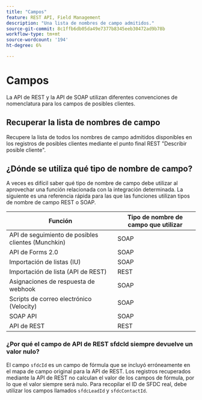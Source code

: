 ```yaml
---
title: "Campos"
feature: REST API, Field Management
description: "Una lista de nombres de campo admitidos."
source-git-commit: 8c1ffb6db05da49e7377b8345eeb30472ad9b78b
workflow-type: tm+mt
source-wordcount: '194'
ht-degree: 6%

---
```



# Campos

La API de REST y la API de SOAP utilizan diferentes convenciones de nomenclatura para los campos de posibles clientes.

## Recuperar la lista de nombres de campo

Recupere la lista de todos los nombres de campo admitidos disponibles en los registros de posibles clientes mediante el punto final REST &quot;Describir posible cliente&quot;.

## ¿Dónde se utiliza qué tipo de nombre de campo?

A veces es difícil saber qué tipo de nombre de campo debe utilizar al aprovechar una función relacionada con la integración determinada. La siguiente es una referencia rápida para las que las funciones utilizan tipos de nombre de campo REST o SOAP.

| Función | Tipo de nombre de campo que utilizar |
|--- |--- |
| API de seguimiento de posibles clientes (Munchkin) | SOAP |
| API de Forms 2.0 | SOAP |
| Importación de listas (IU) | SOAP |
| Importación de lista (API de REST) | REST |
| Asignaciones de respuesta de webhook | SOAP |
| Scripts de correo electrónico (Velocity) | SOAP |
| SOAP API | SOAP |
| API de REST | REST |

### ¿Por qué el campo de API de REST sfdcId siempre devuelve un valor nulo?

El campo `sfdcId` es un campo de fórmula que se incluyó erróneamente en el mapa de campo original para la API de REST. Los registros recuperados mediante la API de REST no calculan el valor de los campos de fórmula, por lo que el valor siempre será nulo. Para recopilar el ID de SFDC real, debe utilizar los campos llamados `sfdcLeadId` y `sfdcContactId`.
